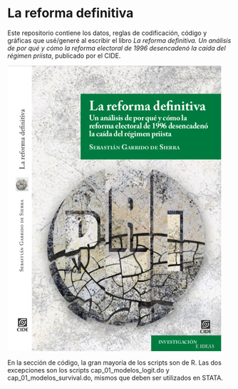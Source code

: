 # La reforma definitiva

Este repositorio contiene los datos, reglas de codificación, código y gráficas que usé/generé al escribir el libro *La reforma definitiva. Un análisis de por qué y cómo la reforma electoral de 1996 desencadenó la caída del régimen priista*, publicado por el CIDE.


![My image](https://github.com/segasi/reforma_definitiva/blob/master/04_graficas/portada.jpeg?style=centerme)

En la sección de código, la gran mayoría de los scripts son de R. Las dos excepciones son los scripts cap_01_modelos_logit.do y cap_01_modelos_survival.do, mismos que deben ser utilizados en STATA.  